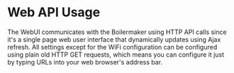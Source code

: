 # Web API Usage

The WebUI communicates with the Boilermaker using HTTP API calls since it's a single page web user interface that dynamically updates using Ajax refresh. All settings except for the WiFi configuration can be configured using plain old HTTP GET requests, which means you can configure it just by typing URLs into your web browser's address bar.
